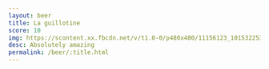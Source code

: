 ```yaml
---
layout: beer
title: La guillotine
score: 10
img: https://scontent.xx.fbcdn.net/v/t1.0-0/p480x480/11156123_10153225366453745_4053445365399151631_n.jpg?oh=b4ea21f67a8d779e4d770f167fcd43d6&oe=58779778
desc: Absolutely amazing
permalink: /beer/:title.html
---
```


